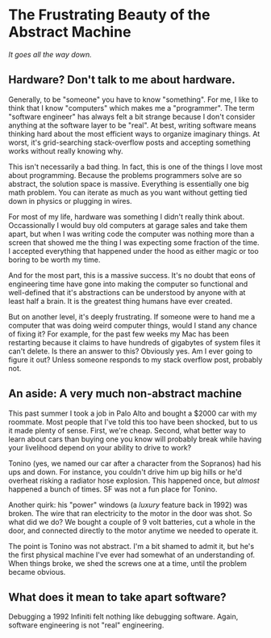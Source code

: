 # The Frustrating Beauty of the Abstract Machine

_It goes all the way down._

## Hardware? Don't talk to me about hardware.

Generally, to be "someone" you have to know "something". For me, I like to think that I know "computers" which makes me a "programmer". The term "software engineer" has always felt a bit strange because I don't consider anything at the software layer to be "real". At best, writing software means thinking hard about the most efficient ways to organize imaginary things. At worst, it's grid-searching stack-overflow posts and accepting something works without really knowing why.

This isn't necessarily a bad thing. In fact, this is one of the things I love most about programming. Because the problems programmers solve are so abstract, the solution space is massive. Everything is essentially one big math problem. You can iterate as much as you want without getting tied down in physics or plugging in wires.

For most of my life, hardware was something I didn't really think about. Occassionally I would buy old computers at garage sales and take them apart, but when I was writing code the computer was nothing more than a screen that showed me the thing I was expecting some fraction of the time. I accepted everything that happened under the hood as either magic or too boring to be worth my time.

And for the most part, this is a massive success. It's no doubt that eons of engineering time have gone into making the computer so functional and well-defined that it's abstractions can be understood by anyone with at least half a brain. It is the greatest thing humans have ever created.

But on another level, it's deeply frustrating. If someone were to hand me a computer that was doing weird computer things, would I stand any chance of fixing it? For example, for the past few weeks my Mac has been restarting because it claims to have hundreds of gigabytes of system files it can't delete. Is there an answer to this? Obviously yes. Am I ever going to figure it out? Unless someone responds to my stack overflow post, probably not.

## An aside: A very much non-abstract machine

This past summer I took a job in Palo Alto and bought a \$2000 car with my roommate. Most people that I've told this too have been shocked, but to us it made plenty of sense. First, we're cheap. Second, what better way to learn about cars than buying one you know will probably break while having your livelihood depend on your ability to drive to work?

Tonino (yes, we named our car after a character from the Sopranos) had his ups and down. For instance, you couldn't drive him up big hills or he'd overheat risking a radiator hose explosion. This happened once, but _almost_ happened a bunch of times. SF was not a fun place for Tonino.

Another quirk: his "power" windows (a _luxury_ feature back in 1992) was broken. The wire that ran electricity to the motor in the door was shot. So what did we do? We bought a couple of 9 volt batteries, cut a whole in the door, and connected directly to the motor anytime we needed to operate it.

The point is Tonino was not abstract. I'm a bit shamed to admit it, but he's the first physical machine I've ever had somewhat of an understanding of. When things broke, we shed the screws one at a time, until the problem became obvious.

## What does it mean to take apart software?

Debugging a 1992 Infiniti felt nothing like debugging software. Again, software engineering is not "real" engineering. 

